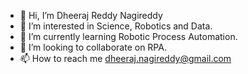 - 👋 Hi, I’m Dheeraj Reddy Nagireddy
- 👀 I’m interested in Science, Robotics and Data.
- 🌱 I’m currently learning Robotic Process Automation.
- 💞️ I’m looking to collaborate on RPA.
- 📫 How to reach me dheeraj.nagireddy@gmail.com

<!---
DheerajReddyNagireddy/DheerajReddyNagireddy is a ✨ special ✨ repository because its `README.md` (this file) appears on your GitHub profile.
You can click the Preview link to take a look at your changes.
--->
